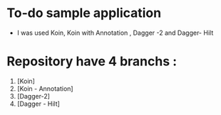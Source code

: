 # To-do sample application
 - I was used Koin, Koin with Annotation , Dagger -2 and Dagger- Hilt
# Repository have 4 branchs  :
 1. [Koin]
 2. [Koin - Annotation]
 3. [Dagger-2]
 4. [Dagger - Hilt]
